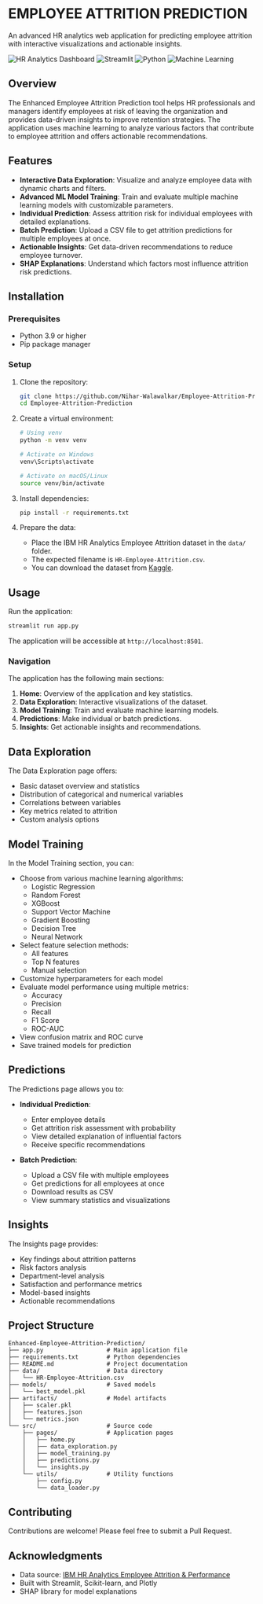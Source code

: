 # **EMPLOYEE ATTRITION PREDICTION**

An advanced HR analytics web application for predicting employee attrition with interactive visualizations and actionable insights.

![HR Analytics Dashboard](https://img.shields.io/badge/HR%20Analytics-Dashboard-4ecdc4)
![Streamlit](https://img.shields.io/badge/Streamlit-1.26.0-FF4B4B)
![Python](https://img.shields.io/badge/Python-3.9-blue)
![Machine Learning](https://img.shields.io/badge/ML-Prediction-yellow)

## Overview

The Enhanced Employee Attrition Prediction tool helps HR professionals and managers identify employees at risk of leaving the organization and provides data-driven insights to improve retention strategies. The application uses machine learning to analyze various factors that contribute to employee attrition and offers actionable recommendations.

## Features

- **Interactive Data Exploration**: Visualize and analyze employee data with dynamic charts and filters.
- **Advanced ML Model Training**: Train and evaluate multiple machine learning models with customizable parameters.
- **Individual Prediction**: Assess attrition risk for individual employees with detailed explanations.
- **Batch Prediction**: Upload a CSV file to get attrition predictions for multiple employees at once.
- **Actionable Insights**: Get data-driven recommendations to reduce employee turnover.
- **SHAP Explanations**: Understand which factors most influence attrition risk predictions.

## Installation

### Prerequisites

- Python 3.9 or higher
- Pip package manager

### Setup

1. Clone the repository:
   ```bash
   git clone https://github.com/Nihar-Walawalkar/Employee-Attrition-Prediction.git
   cd Employee-Attrition-Prediction
   ```

2. Create a virtual environment:
   ```bash
   # Using venv
   python -m venv venv
   
   # Activate on Windows
   venv\Scripts\activate
   
   # Activate on macOS/Linux
   source venv/bin/activate
   ```

3. Install dependencies:
   ```bash
   pip install -r requirements.txt
   ```

4. Prepare the data:
   - Place the IBM HR Analytics Employee Attrition dataset in the `data/` folder.
   - The expected filename is `HR-Employee-Attrition.csv`.
   - You can download the dataset from [Kaggle](https://www.kaggle.com/datasets/pavansubhasht/ibm-hr-analytics-attrition-dataset).

## Usage

Run the application:

```bash
streamlit run app.py
```

The application will be accessible at `http://localhost:8501`.

### Navigation

The application has the following main sections:

1. **Home**: Overview of the application and key statistics.
2. **Data Exploration**: Interactive visualizations of the dataset.
3. **Model Training**: Train and evaluate machine learning models.
4. **Predictions**: Make individual or batch predictions.
5. **Insights**: Get actionable insights and recommendations.

## Data Exploration

The Data Exploration page offers:

- Basic dataset overview and statistics
- Distribution of categorical and numerical variables
- Correlations between variables
- Key metrics related to attrition
- Custom analysis options

## Model Training

In the Model Training section, you can:

- Choose from various machine learning algorithms:
  - Logistic Regression
  - Random Forest
  - XGBoost
  - Support Vector Machine
  - Gradient Boosting
  - Decision Tree
  - Neural Network
- Select feature selection methods:
  - All features
  - Top N features
  - Manual selection
- Customize hyperparameters for each model
- Evaluate model performance using multiple metrics:
  - Accuracy
  - Precision
  - Recall
  - F1 Score
  - ROC-AUC
- View confusion matrix and ROC curve
- Save trained models for prediction

## Predictions

The Predictions page allows you to:

- **Individual Prediction**:
  - Enter employee details
  - Get attrition risk assessment with probability
  - View detailed explanation of influential factors
  - Receive specific recommendations

- **Batch Prediction**:
  - Upload a CSV file with multiple employees
  - Get predictions for all employees at once
  - Download results as CSV
  - View summary statistics and visualizations

## Insights

The Insights page provides:

- Key findings about attrition patterns
- Risk factors analysis
- Department-level analysis
- Satisfaction and performance metrics
- Model-based insights
- Actionable recommendations

## Project Structure

```
Enhanced-Employee-Attrition-Prediction/
├── app.py                  # Main application file
├── requirements.txt        # Python dependencies
├── README.md               # Project documentation
├── data/                   # Data directory
│   └── HR-Employee-Attrition.csv
├── models/                 # Saved models
│   └── best_model.pkl
├── artifacts/              # Model artifacts
│   ├── scaler.pkl
│   ├── features.json
│   └── metrics.json
└── src/                    # Source code
    ├── pages/              # Application pages
    │   ├── home.py
    │   ├── data_exploration.py
    │   ├── model_training.py
    │   ├── predictions.py
    │   └── insights.py
    └── utils/              # Utility functions
        ├── config.py
        └── data_loader.py
```

## Contributing

Contributions are welcome! Please feel free to submit a Pull Request.

## Acknowledgments

- Data source: [IBM HR Analytics Employee Attrition & Performance](https://www.kaggle.com/datasets/pavansubhasht/ibm-hr-analytics-attrition-dataset)
- Built with Streamlit, Scikit-learn, and Plotly
- SHAP library for model explanations 
